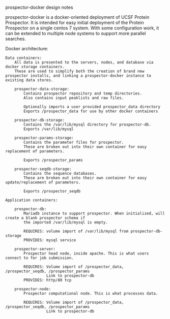 prospector-docker design notes

prospector-docker is a docker-oriented deployment of UCSF Protein Prospector.
It is intended for easy initial deployment of the Protein Prospector on a single centos 7 system.
With some configuration work, it can be extended to multiple node systems to support more parallel searches.

Docker architecture:

	Data containers:
		All data is presented to the servers, nodes, and database via docker storage containers.
		These are used to simplify both the creation of brand new prospector installs, and linking a prospector-docker instance to existing data stores.

		prospector-data-storage:
			Contains prospector repository and temp directories.
			Also contains input peaklists and raw files.

			Optionally imports a user provided prospector_data directory
			Exports /prospector_data for use by other docker containers

		prospector-db-storage:
			Contains the /var/lib/mysql directory for prospector-db.
			Exports /var/lib/mysql

		prospector-params-storage:
			Contains the parameter files for prospector. 
			These are broken out into their own container for easy replacement of parameters.

			Exports /prospector_params

		prospector-seqdb-storage:
			Contains the sequence databases. 
			These are broken out into their own container for easy update/replacement of parameters.

			Exports /prospector_seqdb

	Application containers:

		prospector-db:
			Mariadb instance to support prospector. When initialized, will create a blank prospector schema if
			the imported /var/lib/mysql is empty.

			REQUIRES: volume import of /var/lib/mysql from prospector-db-storage
			PROVIDES: mysql service

		prospector-server:
			Prospector head node, inside apache. This is what users connect to for job submission.

			REQUIRES: Volume import of /prospector_data, /prospector_seqdb, /prospector_params
					  Link to prospector-db
			PROVIDES: http/80 tcp

		prospector-node:
			Prospector computational node. This is what processes data.

			REQUIRES: Volume import of /prospector_data, /prospector_seqdb, /prospector_params
			          Link to prospector-db










